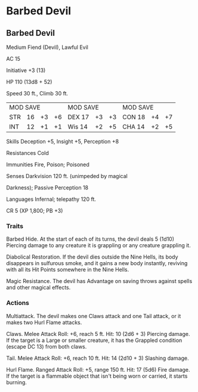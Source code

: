 # Barbed Devil

## Barbed Devil

Medium Fiend (Devil), Lawful Evil

AC 15

Initiative +3 (13)

HP 110 (13d8 + 52)

Speed 30 ft., Climb 30 ft.

<table><tr><td colspan="4">MOD SAVE</td><td colspan="3">MOD SAVE</td><td colspan="3">MOD SAVE</td></tr><tr><td>STR</td><td>16</td><td>+3</td><td>+6</td><td>DEX 17</td><td>+3</td><td>+3</td><td>CON 18</td><td>+4</td><td>+7</td></tr><tr><td>INT</td><td>12</td><td>+1</td><td>+1</td><td>Wis 14</td><td>+2</td><td>+5</td><td>CHA 14</td><td>+2</td><td>+5</td></tr></table>

Skills Deception +5, Insight +5, Perception +8

Resistances Cold

Immunities Fire, Poison; Poisoned

Senses Darkvision 120 ft. (unimpeded by magical

Darkness); Passive Perception 18

Languages Infernal; telepathy 120 ft.

CR 5 (XP 1,800; PB +3)

### Traits

Barbed Hide. At the start of each of its turns, the devil deals 5 (1d10) Piercing damage to any creature it is grappling or any creature grappling it.

Diabolical Restoration. If the devil dies outside the Nine Hells, its body disappears in sulfurous smoke, and it gains a new body instantly, reviving with all its Hit Points somewhere in the Nine Hells.

Magic Resistance. The devil has Advantage on saving throws against spells and other magical effects.

### Actions

Multiattack. The devil makes one Claws attack and one Tail attack, or it makes two Hurl Flame attacks.

Claws. Melee Attack Roll: +6, reach 5 ft. Hit: 10 (2d6 + 3) Piercing damage. If the target is a Large or smaller creature, it has the Grappled condition (escape DC 13) from both claws.

Tail. Melee Attack Roll: +6, reach 10 ft. Hit: 14 (2d10 + 3) Slashing damage.

Hurl Flame. Ranged Attack Roll: +5, range 150 ft. Hit: 17 (5d6) Fire damage. If the target is a flammable object that isn't being worn or carried, it starts burning.
